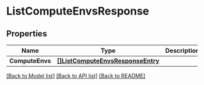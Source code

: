 # ListComputeEnvsResponse

## Properties

Name | Type | Description | Notes
------------ | ------------- | ------------- | -------------
**ComputeEnvs** | [**[]ListComputeEnvsResponseEntry**](ListComputeEnvsResponse.Entry.md) |  | [optional] 

[[Back to Model list]](../README.md#documentation-for-models) [[Back to API list]](../README.md#documentation-for-api-endpoints) [[Back to README]](../README.md)


